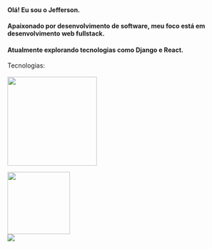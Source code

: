 
<p align="center">
  <a href="#" target="_blank"><img alt="" src="https://img.shields.io/badge/Portfolio-000?logo=vercel&logoColor=yellow&style=for-the-badge" style="vertical-align:center" /></a>
</p>

#### Olá! Eu sou o Jefferson.

#### Apaixonado por desenvolvimento de software, meu foco está em desenvolvimento web fullstack.

#### Atualmente explorando tecnologias como Django e React.

<p align="left">
 Tecnologias:<br/><br/>
  <a href="https://skillicons.dev">
    <img width='200' src="https://skillicons.dev/icons?i=js,react,python,django" />
  </a>
</p>

<div>
<a href="https://github.com/seu-usuário-aqui">
<img loading="lazy" height="140em" src="https://github-readme-stats.vercel.app/api/top-langs/?username=Jeffersoncabrall&layout=compact&langs_count=7&theme=dracula"/>
<!-- <img loading="lazy" height="140em" src="https://github-readme-stats.vercel.app/api?username=Jeffersoncabrall&show_icons=true&theme=dracula&include_all_commits=true&count_private=true"/> -->
<div>
<a href="https://www.linkedin.com/in/seu-usuário-linkedln-aqui" target="_blank"><img loading="lazy" src="https://img.shields.io/badge/-LinkedIn-%230077B5?style=for-the-badge&logo=linkedin&logoColor=white" target="_blank"></a>   
</div>
</div>






